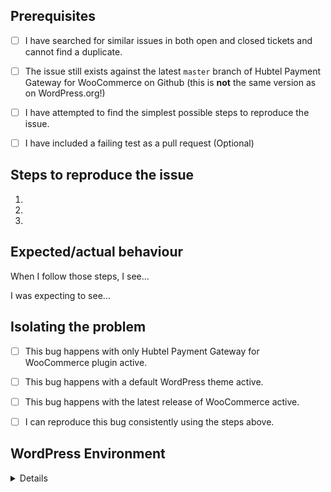 <!-- Hi there! This form is for reporting bugs and issues specific to the Hubtel Payment Gateway for WooCommerce plugin. This is not a support portal. -->

<!-- Please be as descriptive as possible; issues lacking the below details, or for any other reason than to report a bug, may be closed without action. -->


## Prerequisites

<!-- Mark completed items with an [x] -->

- [ ] I have searched for similar issues in both open and closed tickets and cannot find a duplicate.
- [ ] The issue still exists against the latest `master` branch of Hubtel Payment Gateway for WooCommerce on Github (this is **not** the same version as on WordPress.org!)
- [ ] I have attempted to find the simplest possible steps to reproduce the issue.
- [ ] I have included a failing test as a pull request (Optional)


## Steps to reproduce the issue

<!-- I need to be able to reproduce the bug in order to fix it so please be descriptive! -->

1.
2.
3.


## Expected/actual behaviour

When I follow those steps, I see...

I was expecting to see...



## Isolating the problem

<!-- Mark completed items with an [x] -->

- [ ] This bug happens with only Hubtel Payment Gateway for WooCommerce plugin active.
- [ ] This bug happens with a default WordPress theme active.
- [ ] This bug happens with the latest release of WooCommerce active.
- [ ] I can reproduce this bug consistently using the steps above.


## WordPress Environment

<details>
```
Go to "WooCommerce > System Status then copy and paste the system status report here.
```
</details>
